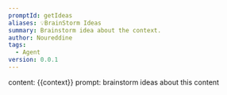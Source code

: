 ```yaml
---
promptId: getIdeas
aliases: 💡BrainStorm Ideas
summary: Brainstorm idea about the context.
author: Noureddine
tags:
  - Agent
version: 0.0.1
---
```

content: 
{{context}}
prompt:
brainstorm ideas about this content